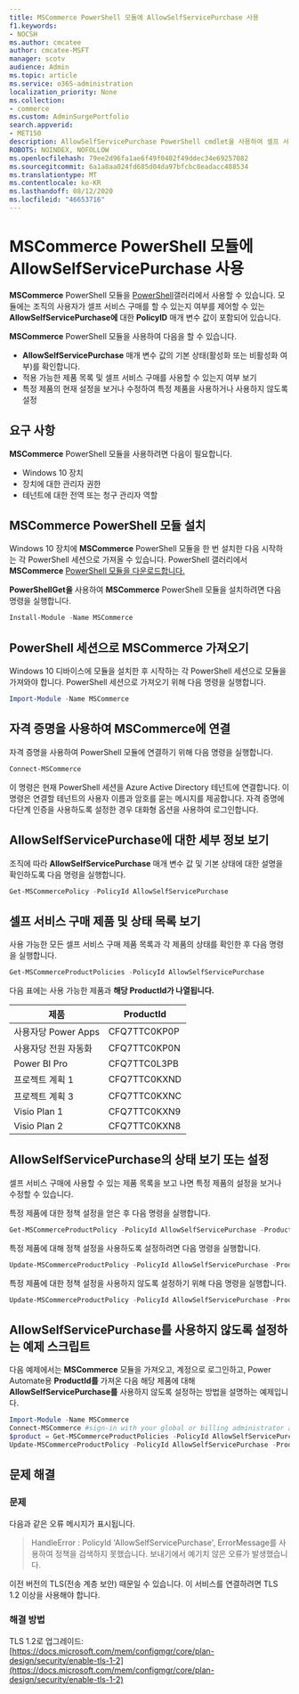 ```yaml
---
title: MSCommerce PowerShell 모듈에 AllowSelfServicePurchase 사용
f1.keywords:
- NOCSH
ms.author: cmcatee
author: cmcatee-MSFT
manager: scotv
audience: Admin
ms.topic: article
ms.service: o365-administration
localization_priority: None
ms.collection:
- commerce
ms.custom: AdminSurgePortfolio
search.appverid:
- MET150
description: AllowSelfServicePurchase PowerShell cmdlet을 사용하여 셀프 서비스 구매를 켜거나 끄는 방법을 학습합니다.
ROBOTS: NOINDEX, NOFOLLOW
ms.openlocfilehash: 79ee2d96fa1ae6f49f0402f49ddec34e69257082
ms.sourcegitcommit: 6a1a8aa024fd685d04da97bfcbc8eadacc488534
ms.translationtype: MT
ms.contentlocale: ko-KR
ms.lasthandoff: 08/12/2020
ms.locfileid: "46653716"
---
```

# <a name="use-allowselfservicepurchase-for-the-mscommerce-powershell-module"></a>MSCommerce PowerShell 모듈에 AllowSelfServicePurchase 사용

**MSCommerce** PowerShell 모듈을 [PowerShell](https://aka.ms/allowselfservicepurchase-powershell-gallery)갤러리에서 사용할 수 있습니다. 모듈에는 조직의 사용자가 셀프 서비스 구매를 할 수 있는지 여부를 제어할 수 있는 **AllowSelfServicePurchase에** 대한 **PolicyID** 매개 변수 값이 포함되어 있습니다.

**MSCommerce** PowerShell 모듈을 사용하여 다음을 할 수 있습니다.

- **AllowSelfServicePurchase** 매개 변수 값의 기본 상태(활성화 또는 비활성화 여부)를 확인합니다.
- 적용 가능한 제품 목록 및 셀프 서비스 구매를 사용할 수 있는지 여부 보기
- 특정 제품의 현재 설정을 보거나 수정하여 특정 제품을 사용하거나 사용하지 않도록 설정

## <a name="requirements"></a>요구 사항

**MSCommerce** PowerShell 모듈을 사용하려면 다음이 필요합니다.

- Windows 10 장치
- 장치에 대한 관리자 권한
- 테넌트에 대한 전역 또는 청구 관리자 역할

## <a name="install-the-mscommerce-powershell-module"></a>MSCommerce PowerShell 모듈 설치

Windows 10 장치에 **MSCommerce** PowerShell 모듈을 한 번 설치한 다음 시작하는 각 PowerShell 세션으로 가져올 수 있습니다. PowerShell 갤러리에서 **MSCommerce** [PowerShell 모듈을 다운로드합니다.](https://aka.ms/allowselfservicepurchase-powershell-gallery)

**PowerShellGet을** 사용하여 **MSCommerce** PowerShell 모듈을 설치하려면 다음 명령을 실행합니다.

```powershell
Install-Module -Name MSCommerce
```

## <a name="import-mscommerce-into-the-powershell-session"></a>PowerShell 세션으로 MSCommerce 가져오기

Windows 10 디바이스에 모듈을 설치한 후 시작하는 각 PowerShell 세션으로 모듈을 가져와야 합니다. PowerShell 세션으로 가져오기 위해 다음 명령을 실행합니다.

```powershell
Import-Module -Name MSCommerce
```

## <a name="connect-to-mscommerce-with-your-credentials"></a>자격 증명을 사용하여 MSCommerce에 연결

자격 증명을 사용하여 PowerShell 모듈에 연결하기 위해 다음 명령을 실행합니다.

```powershell
Connect-MSCommerce
```

이 명령은 현재 PowerShell 세션을 Azure Active Directory 테넌트에 연결합니다. 이 명령은 연결할 테넌트의 사용자 이름과 암호를 묻는 메시지를 제공합니다. 자격 증명에 다단계 인증을 사용하도록 설정한 경우 대화형 옵션을 사용하여 로그인합니다.

## <a name="view-details-for-allowselfservicepurchase"></a>AllowSelfServicePurchase에 대한 세부 정보 보기

조직에 따라 **AllowSelfServicePurchase** 매개 변수 값 및 기본 상태에 대한 설명을 확인하도록 다음 명령을 실행합니다.

```powershell
Get-MSCommercePolicy -PolicyId AllowSelfServicePurchase
```

## <a name="view-a-list-of-self-service-purchase-products-and-their-status"></a>셀프 서비스 구매 제품 및 상태 목록 보기

사용 가능한 모든 셀프 서비스 구매 제품 목록과 각 제품의 상태를 확인한 후 다음 명령을 실행합니다.

```powershell
Get-MSCommerceProductPolicies -PolicyId AllowSelfServicePurchase
```

다음 표에는 사용 가능한 제품과 **해당 ProductId가 나열됩니다.**

| 제품 | ProductId |
|-----------------------------|--------------|
| 사용자당 Power Apps | CFQ7TTC0KP0P |
| 사용자당 전원 자동화 | CFQ7TTC0KP0N |
| Power BI Pro | CFQ7TTC0L3PB |
| 프로젝트 계획 1 | CFQ7TTC0KXND |
| 프로젝트 계획 3 | CFQ7TTC0KXNC |
| Visio Plan 1 | CFQ7TTC0KXN9 |
| Visio Plan 2 | CFQ7TTC0KXN8 |

## <a name="view-or-set-the-status-for-allowselfservicepurchase"></a>AllowSelfServicePurchase의 상태 보기 또는 설정

셀프 서비스 구매에 사용할 수 있는 제품 목록을 보고 나면 특정 제품의 설정을 보거나 수정할 수 있습니다.

특정 제품에 대한 정책 설정을 얻은 후 다음 명령을 실행합니다.

```powershell
Get-MSCommerceProductPolicy -PolicyId AllowSelfServicePurchase -ProductId CFQ7TTC0KP0N
```

특정 제품에 대해 정책 설정을 사용하도록 설정하려면 다음 명령을 실행합니다.

```powershell
Update-MSCommerceProductPolicy -PolicyId AllowSelfServicePurchase -ProductId CFQ7TTC0KP0N -Enabled $True
```

특정 제품에 대한 정책 설정을 사용하지 않도록 설정하기 위해 다음 명령을 실행합니다.

```powershell
Update-MSCommerceProductPolicy -PolicyId AllowSelfServicePurchase -ProductId CFQ7TTC0KP0N -Enabled $False
```

## <a name="example-script-to-disable-allowselfservicepurchase"></a>AllowSelfServicePurchase를 사용하지 않도록 설정하는 예제 스크립트

다음 예제에서는 **MSCommerce** 모듈을 가져오고, 계정으로 로그인하고, Power Automate용 **ProductId를** 가져온 다음 해당 제품에 대해 **AllowSelfServicePurchase를** 사용하지 않도록 설정하는 방법을 설명하는 예제입니다.

```powershell
Import-Module -Name MSCommerce
Connect-MSCommerce #sign-in with your global or billing administrator account when prompted
$product = Get-MSCommerceProductPolicies -PolicyId AllowSelfServicePurchase | where {$_.ProductName -match 'Power Automate'}
Update-MSCommerceProductPolicy -PolicyId AllowSelfServicePurchase -ProductId $product.ProductID -Enabled $false
```

## <a name="troubleshooting"></a>문제 해결

### <a name="problem"></a>문제

다음과 같은 오류 메시지가 표시됩니다.

> HandleError : PolicyId 'AllowSelfServicePurchase', ErrorMessage를 사용하여 정책을 검색하지 못했습니다. 보내기에서 예기치 않은 오류가 발생했습니다.

이전 버전의 TLS(전송 계층 보안) 때문일 수 있습니다. 이 서비스를 연결하려면 TLS 1.2 이상을 사용해야 합니다.

### <a name="solution"></a>해결 방법

TLS 1.2로 업그레이드: [https://docs.microsoft.com/mem/configmgr/core/plan-design/security/enable-tls-1-2](https://docs.microsoft.com/mem/configmgr/core/plan-design/security/enable-tls-1-2)

<!--
## Uninstall the MSCommerce module

Before you uninstall the MSCommerce module, close your current PowerShell session, then open a new session with admin rights.

To remove the **MSCommerce** PowerShell module from your computer, run the following command:

```powershell
Uninstall-Module -Name MSCommerce
```-->
